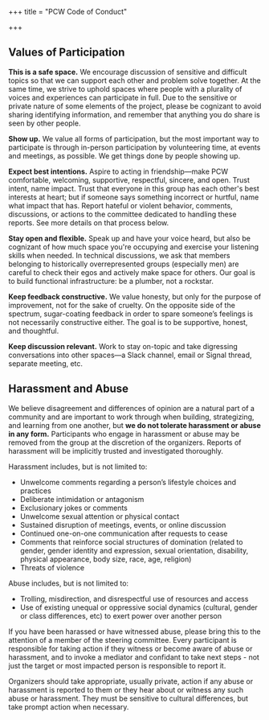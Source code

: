 +++
title = "PCW Code of Conduct"

+++
## Values of Participation

**This is a safe space.** We encourage discussion of sensitive and difficult topics so that we can support each other and problem solve together. At the same time, we strive to uphold spaces where people with a plurality of voices and experiences can participate in full. Due to the sensitive or private nature of some elements of the project, please be cognizant to avoid sharing identifying information, and remember that anything you do share is seen by other people. 

**Show up.** We value all forms of participation, but the most important way to participate is through in-person participation by volunteering time, at events and meetings, as possible. We get things done by people showing up. 

**Expect best intentions.** Aspire to acting in friendship—make PCW comfortable, welcoming, supportive, respectful, sincere, and open. Trust intent, name impact. Trust that everyone in this group has each other's best interests at heart; but if someone says something incorrect or hurtful, name what impact that has. Report hateful or violent behavior, comments, discussions, or actions to the committee dedicated to handling these reports. See more details on that process below. 

**Stay open and flexible.** Speak up and have your voice heard, but also be cognizant of how much space you're occupying and exercise your listening skills when needed. In technical discussions, we ask that members belonging to historically overrepresented groups (especially men) are careful to check their egos and actively make space for others. Our goal is to build functional infrastructure: be a plumber, not a rockstar.

**Keep feedback constructive.** We value honesty, but only for the purpose of improvement, not for the sake of cruelty. On the opposite side of the spectrum, sugar-coating feedback in order to spare someone’s feelings is not necessarily constructive either. The goal is to be supportive, honest, and thoughtful. 

**Keep discussion relevant.** Work to stay on-topic and take digressing conversations into other spaces—a Slack channel, email or Signal thread, separate meeting, etc.

## Harassment and Abuse 

We believe disagreement and differences of opinion are a natural part of a community and are important to work through when building, strategizing, and learning from one another, but **we do not tolerate harassment or abuse in any form.** Participants who engage in harassment or abuse may be removed from the group at the discretion of the organizers. Reports of harassment will be implicitly trusted and investigated thoroughly. 

Harassment includes, but is not limited to:
- Unwelcome comments regarding a person’s lifestyle choices and practices 
- Deliberate intimidation or antagonism 
- Exclusionary jokes or comments 
- Unwelcome sexual attention or physical contact 
- Sustained disruption of meetings, events, or online discussion 
- Continued one-on-one communication after requests to cease 
- Comments that reinforce social structures of domination (related to gender, gender identity and expression, sexual orientation, disability, physical appearance, body size, race, age, religion) 
- Threats of violence 

Abuse includes, but is not limited to:
- Trolling, misdirection, and disrespectful use of resources and access 
- Use of existing unequal or oppressive social dynamics (cultural, gender or class differences, etc) to exert power over another person

If you have been harassed or have witnessed abuse, please bring this to the attention of a member of the steering committee. Every participant is responsible for taking action if they witness or become aware of abuse or harassment, and to invoke a mediator and confidant to take next steps - not just the target or most impacted person is responsible to report it.

Organizers should take appropriate, usually private, action if any abuse or harassment is reported to them or they hear about or witness any such abuse or harassment. They must be sensitive to cultural differences, but take prompt action when necessary. 
